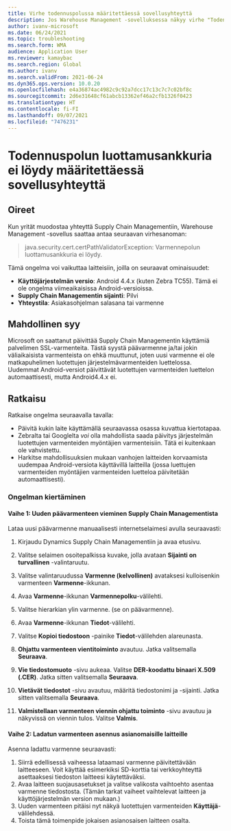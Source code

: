 ```yaml
---
title: Virhe todennuspolussa määritettäessä sovellusyhteyttä
description: Jos Warehouse Management -sovelluksessa näkyy virhe "Todennuspolun luottamusankkuria ei löydy", voit ratkaista tai korjata ongelman tämän sivun avulla.
author: ivanv-microsoft
ms.date: 06/24/2021
ms.topic: troubleshooting
ms.search.form: WMA
audience: Application User
ms.reviewer: kamaybac
ms.search.region: Global
ms.author: ivanv
ms.search.validFrom: 2021-06-24
ms.dyn365.ops.version: 10.0.20
ms.openlocfilehash: e4a36874ac4982c9c92a7dcc17c13c7c7c02bf8c
ms.sourcegitcommit: 2d6e31648cf61abcb13362ef46a2cfb1326f0423
ms.translationtype: HT
ms.contentlocale: fi-FI
ms.lasthandoff: 09/07/2021
ms.locfileid: "7476231"
---
```

# <a name="trust-anchor-for-certification-path-not-found-when-setting-up-app-connection"></a>Todennuspolun luottamusankkuria ei löydy määritettäessä sovellusyhteyttä

## <a name="symptoms"></a>Oireet

Kun yrität muodostaa yhteyttä Supply Chain Managementiin, Warehouse Management -sovellus saattaa antaa seuraavan virhesanoman:

> java.security.cert.certPathValidatorException: Varmennepolun luottamusankkuria ei löydy.

Tämä ongelma voi vaikuttaa laitteisiin, joilla on seuraavat ominaisuudet:

- **Käyttöjärjestelmän versio**: Android 4.4.x (kuten Zebra TC55). Tämä ei ole ongelma viimeaikaisissa Android-versioissa.
- **Supply Chain Managementin sijainti**: Pilvi
- **Yhteystila**: Asiakasohjelman salasana tai varmenne

## <a name="possible-cause"></a>Mahdollinen syy

Microsoft on saattanut päivittää Supply Chain Managementin käyttämiä palvelimen SSL-varmenteita. Tästä syystä päävarmenne ja/tai jokin väliaikaisista varmenteista on ehkä muuttunut, joten uusi varmenne ei ole matkapuhelimen luotettujen järjestelmävarmenteiden luettelossa. Uudemmat Android-versiot päivittävät luotettujen varmenteiden luettelon automaattisesti, mutta Android4.4.x ei.

## <a name="resolution"></a>Ratkaisu

Ratkaise ongelma seuraavalla tavalla:

- Päivitä kukin laite käyttämällä seuraavassa osassa kuvattua kiertotapaa.
- Zebralta tai Googlelta *voi* olla mahdollista saada päivitys järjestelmän luotettujen varmenteiden myöntäjien varmenteisiin. Tätä ei kuitenkaan ole vahvistettu.
- Harkitse mahdollisuuksien mukaan vanhojen laitteiden korvaamista uudempaa Android-versiota käyttävillä laitteilla (jossa luettujen varmenteiden myöntäjien varmenteiden luetteloa päivitetään automaattisesti).

### <a name="workaround"></a>Ongelman kiertäminen

#### <a name="step-1-export-the-new-root-certificate-from-supply-chain-management"></a>Vaihe 1: Uuden päävarmenteen vieminen Supply Chain Managementista

Lataa uusi päävarmenne manuaalisesti internetselaimesi avulla seuraavasti:

1. Kirjaudu Dynamics Supply Chain Managementiin ja avaa etusivu.

1. Valitse selaimen osoitepalkissa kuvake, jolla avataan **Sijainti on turvallinen** -valintaruutu.
1. Valitse valintaruudussa **Varmenne (kelvollinen)** avataksesi kulloisenkin varmenteen **Varmenne**-ikkunan.
1. Avaa **Varmenne**-ikkunan **Varmennepolku**-välilehti.
1. Valitse hierarkian ylin varmenne. (se on päävarmenne).
1. Avaa **Varmenne**-ikkunan **Tiedot**-välilehti.
1. Valitse **Kopioi tiedostoon** -painike **Tiedot**-välilehden alareunasta.
1. **Ohjattu varmenteen vientitoiminto** avautuu. Jatka valitsemalla **Seuraava**.
1. **Vie tiedostomuoto** -sivu aukeaa. Valitse **DER-koodattu binaari X.509 (.CER)**. Jatka sitten valitsemalla **Seuraava**.
1. **Vietävät tiedostot** -sivu avautuu, määritä tiedostonimi ja -sijainti. Jatka sitten valitsemalla **Seuraava**.
1. **Valmistellaan varmenteen viennin ohjattu toiminto** -sivu avautuu ja näkyvissä on viennin tulos. Valitse **Valmis**.

#### <a name="step-2-install-the-downloaded-certificate-onto-the-affected-devices"></a>Vaihe 2: Ladatun varmenteen asennus asianomaisille laitteille

Asenna ladattu varmenne seuraavasti:

1. Siirrä edellisessä vaiheessa lataamasi varmenne päivitettävään laitteeseen. Voit käyttää esimerkiksi SD-korttia tai verkkoyhteyttä asettaaksesi tiedoston laitteesi käytettäväksi.
1. Avaa laitteen suojausasetukset ja valitse valikosta vaihtoehto asentaa varmenne tiedostosta. (Tämän tarkat vaiheet vaihtelevat laitteen ja käyttöjärjestelmän version mukaan.)
1. Uuden varmenteen pitäisi nyt näkyä luotettujen varmenteiden **Käyttäjä**-välilehdessä.
1. Toista tämä toimenpide jokaisen asianosaisen laitteen osalta.
